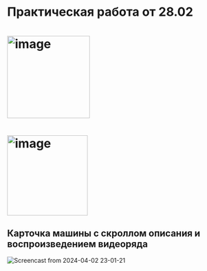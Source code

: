 <h1> Практическая работа от 28.02</h1>

# <img width="192" alt="image" src="https://github.com/GovnoCoder78/RussianCars/assets/148610971/d1830d5f-098a-4ee7-8046-54075bb6b7b9">
# <img width="187" alt="image" src="https://github.com/GovnoCoder78/RussianCars/assets/148610971/711647ea-943e-44b2-9a31-7bb286c7136b">

## Карточка машины с скроллом описания и воспроизведением видеоряда
![Screencast from 2024-04-02 23-01-21](https://github.com/GovnoCoder78/CarStorePatriotRus/assets/148610971/9e34ff5f-4ebb-42c6-ae46-360741a54f53)
